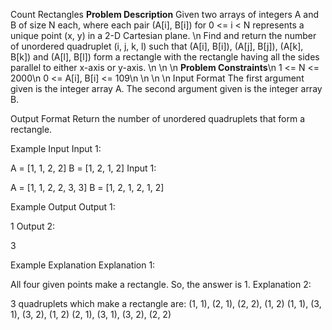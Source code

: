 Count Rectangles
**Problem Description**
Given two arrays of integers A and B of size N each, where each pair (A[i], B[i]) for 0 <= i < N represents a unique point (x, y) in a 2-D Cartesian plane.
\n
Find and return the number of unordered quadruplet (i, j, k, l) such that (A[i], B[i]), (A[j], B[j]), (A[k], B[k]) and (A[l], B[l]) form a rectangle with the rectangle having all the sides parallel to either x-axis or y-axis.
\n
\n
\n
<b>Problem Constraints</b>\n
1 <= N <= 2000\n
0 <= A[i], B[i] <= 109\n
\n
\n
\n
Input Format
The first argument given is the integer array A.
The second argument given is the integer array B.



Output Format
Return the number of unordered quadruplets that form a rectangle.



Example Input
Input 1:

 A = [1, 1, 2, 2]
 B = [1, 2, 1, 2]
Input 1:

 A = [1, 1, 2, 2, 3, 3]
 B = [1, 2, 1, 2, 1, 2]


Example Output
Output 1:

 1
Output 2:

 3


Example Explanation
Explanation 1:

 All four given points make a rectangle. So, the answer is 1.
Explanation 2:

 3 quadruplets which make a rectangle are: (1, 1), (2, 1), (2, 2), (1, 2)
                                           (1, 1), (3, 1), (3, 2), (1, 2)
                                           (2, 1), (3, 1), (3, 2), (2, 2)
